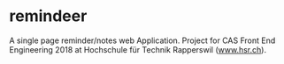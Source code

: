 # remindeer
A single page reminder/notes web Application. Project for CAS Front End Engineering 2018 at Hochschule für Technik Rapperswil (www.hsr.ch).
